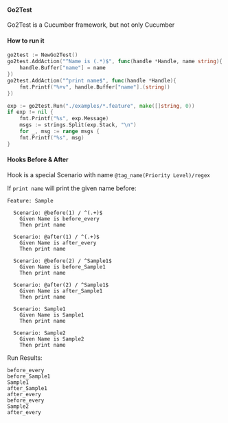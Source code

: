 #### Go2Test

Go2Test is a Cucumber framework, but not only Cucumber


#### How to run it

```go
go2test := NewGo2Test()
go2test.AddAction("^Name is (.*)$", func(handle *Handle, name string){
	handle.Buffer["name"] = name
})
go2test.AddAction("^print name$", func(handle *Handle){
	fmt.Printf("%+v", handle.Buffer["name"].(string))
})

exp := go2test.Run("./examples/*.feature", make([]string, 0))
if exp != nil {
	fmt.Printf("%s", exp.Message)
	msgs := strings.Split(exp.Stack, "\n")
	for _, msg := range msgs {
	fmt.Printf("%s", msg)
}
```


#### Hooks Before & After

Hook is a special Scenario with name `@tag_name(Priority Level)/regex`

If `print name` will print the given name before:
```gherkin
Feature: Sample

  Scenario: @before(1) / ^(.+)$
    Given Name is before_every
    Then print name

  Scenario: @after(1) / ^(.+)$
    Given Name is after_every
    Then print name

  Scenario: @before(2) / ^Sample1$
    Given Name is before_Sample1
    Then print name

  Scenario: @after(2) / ^Sample1$
    Given Name is after_Sample1
    Then print name

  Scenario: Sample1
    Given Name is Sample1
    Then print name

  Scenario: Sample2
    Given Name is Sample2
    Then print name
```

Run Results:

```
before_every
before_Sample1
Sample1
after_Sample1
after_every
before_every
Sample2
after_every
```


